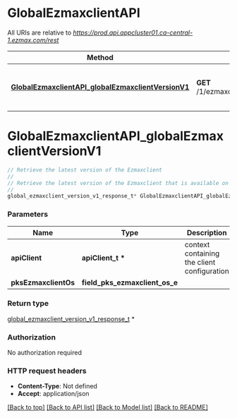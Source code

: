 # GlobalEzmaxclientAPI

All URIs are relative to *https://prod.api.appcluster01.ca-central-1.ezmax.com/rest*

Method | HTTP request | Description
------------- | ------------- | -------------
[**GlobalEzmaxclientAPI_globalEzmaxclientVersionV1**](GlobalEzmaxclientAPI.md#GlobalEzmaxclientAPI_globalEzmaxclientVersionV1) | **GET** /1/ezmaxclient/{pksEzmaxclientOs}/version | Retrieve the latest version of the Ezmaxclient


# **GlobalEzmaxclientAPI_globalEzmaxclientVersionV1**
```c
// Retrieve the latest version of the Ezmaxclient
//
// Retrieve the latest version of the Ezmaxclient that is available on the store.
//
global_ezmaxclient_version_v1_response_t* GlobalEzmaxclientAPI_globalEzmaxclientVersionV1(apiClient_t *apiClient, field_pks_ezmaxclient_os_e pksEzmaxclientOs);
```

### Parameters
Name | Type | Description  | Notes
------------- | ------------- | ------------- | -------------
**apiClient** | **apiClient_t \*** | context containing the client configuration |
**pksEzmaxclientOs** | **field_pks_ezmaxclient_os_e** |  | 

### Return type

[global_ezmaxclient_version_v1_response_t](global_ezmaxclient_version_v1_response.md) *


### Authorization

No authorization required

### HTTP request headers

 - **Content-Type**: Not defined
 - **Accept**: application/json

[[Back to top]](#) [[Back to API list]](../README.md#documentation-for-api-endpoints) [[Back to Model list]](../README.md#documentation-for-models) [[Back to README]](../README.md)

